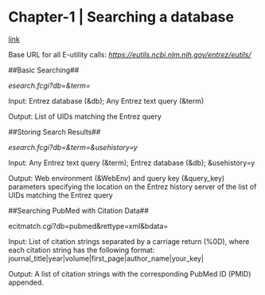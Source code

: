 # Chapter-1 | Searching a database
[link](https://www.ncbi.nlm.nih.gov/books/NBK25500/#chapter1.Searching_a_Database)

Base URL for all E-utility calls:
*https://eutils.ncbi.nlm.nih.gov/entrez/eutils/*

##Basic Searching##

*esearch.fcgi?db=<database>&term=<query>*

Input: Entrez database (&db); Any Entrez text query (&term)

Output: List of UIDs matching the Entrez query

##Storing Search Results##

*esearch.fcgi?db=<database>&term=<query>&usehistory=y*

Input: Any Entrez text query (&term); Entrez database (&db); &usehistory=y

Output: Web environment (&WebEnv) and query key (&query_key) parameters specifying the location on the Entrez history server of the list of UIDs matching the Entrez query

##Searching PubMed with Citation Data##

ecitmatch.cgi?db=pubmed&rettype=xml&bdata=<citations>

Input: List of citation strings separated by a carriage return (%0D), where each citation string has the following format:
journal_title|year|volume|first_page|author_name|your_key|

Output: A list of citation strings with the corresponding PubMed ID (PMID) appended.



